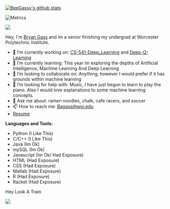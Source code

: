 [![BeeGassy's github stats](https://github-readme-stats.vercel.app/api?username=beegass)](https://github.com/beegass/github-readme-stats)

![Metrics](https://metrics.lecoq.io/BeeGass?template=classic&base.header=0&base.activity=0&base.community=0&base.repositories=0&base.metadata=0&languages=1&pagespeed=1&pagespeed.detailed=false&pagespeed.screenshot=false&config.timezone=America%2FNew_York&config.animated=true)

![](https://visitor-badge.glitch.me/badge?page_id=BeeGass.BeeGass)

Hey, I'm [Bryan Gass](https://beegass.github.io/) and im a senior finishing my undergrad at Worcester Polytechnic Institute.

- 🔭 I’m currently working on: [CS-541-Deep_Learning](https://github.com/BeeGassy/CS-541-Deep_Learning) and [Deep-Q-Learning](https://github.com/BeeGassy/Deep-Q-Learning)
- 🌱 I’m currently learning: This year im exploring the depths of Artificial Intelligence, Machine Learning And Deep Learning
- 👯 I’m looking to collaborate on: Anything, however I would prefer if it has grounds within machine learning
- 🤔 I’m looking for help with: Music, I have just begun to learn to play the piano. Also I would love explanations to some machine learning concepts. 
- 💬 Ask me about: ramen noodles, chalk, cafe racers, and soccer
- 📫 How to reach me: Bagass@wpi.edu
- [Resume](https://drive.google.com/file/d/1nLvVjwsb72gBJYboirFcFiwBYpzu7h1c/view?usp=sharing)

**Languages and Tools:** 

- Python (I Like This)
- C/C++ (I Like This)
- Java (Im Ok)
- mySQL (Im Ok)
- Javascript (Im Ok/ Had Exposure)
- HTML (Had Exposure)
- CSS (Had Exposure)
- Matlab (Had Exposure)
- R (Had Exposure)
- Racket (Had Exposure)

Hey Look A Train

![](https://media.giphy.com/media/CQl0tM5gYyqQg/giphy.gif)
